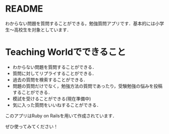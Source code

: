 # README

わからない問題を質問することができる，勉強質問アプリです．基本的には小学生〜高校生を対象としています．

# Teaching Worldでできること

- わからない問題を質問することができる．
- 質問に対してリプライすることができる．
- 過去の質問を検索することができる．
- 問題の質問だけでなく，勉強方法の質問であったり，受験勉強の悩みを投稿することができる．
- 模試を受けることができる(現在準備中)
- 気に入った質問をいいねすることができる．

このアプリはRuby on Railsを用いて作成されています．

ぜひ使ってみてください！
